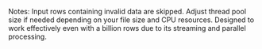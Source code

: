 
Notes:
Input rows containing invalid data are skipped.
Adjust thread pool size if needed depending on your file size and CPU resources.
Designed to work effectively even with a billion rows due to its streaming and parallel processing.